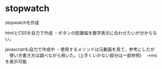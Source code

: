 # stopwatch
stopwatchを作成

htmlとCSSを自力で作成
・ボタンの配置幅を数字表示に合わせたいが分からない。

javascriptも自力で作成中
・使用するメソッドは元動画を見て、参考にしたが
　使い方書き方は調べながら用いた。(上手くいかない部分は一部参照)
　→msを表示可能
